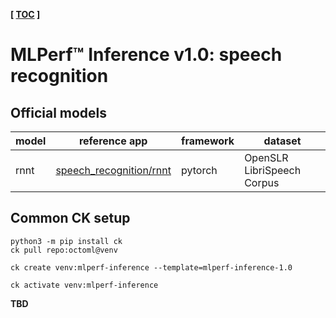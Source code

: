 ﻿**[ [TOC](../README.md) ]**

# MLPerf&trade; Inference v1.0: speech recognition

## Official models

| model | reference app | framework | dataset |
| ---- | ---- | ---- | ---- |
| rnnt | [speech_recognition/rnnt](https://github.com/mlperf/inference/tree/r1.0/speech_recognition/rnnt) | pytorch | OpenSLR LibriSpeech Corpus |


## Common CK setup

```
python3 -m pip install ck
ck pull repo:octoml@venv

ck create venv:mlperf-inference --template=mlperf-inference-1.0

ck activate venv:mlperf-inference
```



**TBD**
